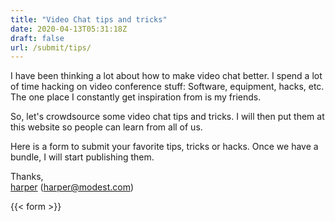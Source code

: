 ```yaml
---
title: "Video Chat tips and tricks"
date: 2020-04-13T05:31:18Z
draft: false
url: /submit/tips/
---
```


I have been thinking a lot about how to make video chat better. I spend a lot of time hacking on video conference stuff: Software, equipment, hacks, etc. The one place I constantly get inspiration from is my friends. 

So, let's crowdsource some video chat tips and tricks. I will then put them at this website so people can learn from all of us. 

Here is a form to submit your favorite tips, tricks or hacks. Once we have a bundle, I will start publishing them. 

Thanks,    
[harper](http://twitter.com/harper) ([harper@modest.com](mailto:harper@modest.com))

{{< form >}}


